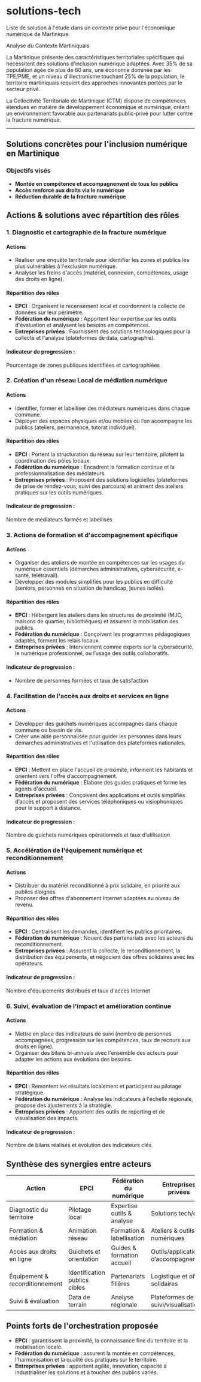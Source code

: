 # solutions-tech

Liste de solution à l'étude dans un contexte privé pour l'économique numérique de Martinique

Analyse du Contexte Martiniquais

La Martinique présente des caractéristiques territoriales spécifiques qui nécessitent des solutions d'inclusion numérique adaptées. Avec 35% de sa population âgée de plus de 60 ans, une économie dominée par les TPE/PME, et un niveau d'illectronisme touchant 25% de la population, le territoire martiniquais requiert des approches innovantes portées par le secteur privé.

La Collectivité Territoriale de Martinique (CTM) dispose de compétences étendues en matière de développement économique et numérique, créant un environnement favorable aux partenariats public-privé pour lutter contre la fracture numérique.

---

## Solutions concrètes pour l'inclusion numérique en Martinique

### Objectifs visés

- **Montée en compétence et accompagnement de tous les publics**
- **Accès renforcé aux droits via le numérique**
- **Réduction durable de la fracture numérique**

## Actions & solutions avec répartition des rôles

### 1. Diagnostic et cartographie de la fracture numérique

#### Actions
- Réaliser une enquête territoriale pour identifier les zones et publics les plus vulnérables à l'exclusion numérique.
- Analyser les freins d'accès (matériel, connexion, compétences, usage des droits en ligne).

#### Répartition des rôles
- **EPCI** : Organisent le recensement local et coordonnent la collecte de données sur leur périmètre.
- **Fédération du numérique** : Apportent leur expertise sur les outils d'évaluation et analysent les besoins en compétences.
- **Entreprises privées** : Fournissent des solutions technologiques pour la collecte et l'analyse (plateformes de data, cartographie).

#### Indicateur de progression :
Pourcentage de zones publiques identifiées et cartographiées

### 2. Création d'un réseau Local de médiation numérique

#### Actions
- Identifier, former et labelliser des médiateurs numériques dans chaque commune.
- Déployer des espaces physiques et/ou mobiles où l’on accompagne les publics (ateliers, permanence, tutorat individuel).

#### Répartition des rôles
- **EPCI** : Portent la structuration du réseau sur leur territoire, pilotent la coordination des pôles locaux.
- **Fédération du numérique** : Encadrent la formation continue et la professionnalisation des médiateurs.
- **Entreprises privées** : Proposent des solutions logicielles (plateformes de prise de rendez-vous, suivi des parcours) et animent des ateliers pratiques sur les outils numériques.

#### Indicateur de progression :
Nombre de médiateurs formés et labellisés

### 3. Actions de formation et d'accompagnement spécifique

#### Actions
- Organiser des ateliers de montée en compétences sur les usages du numérique essentiels (démarches administratives, cybersécurité, e-santé, télétravail).
- Développer des modules simplifiés pour les publics en difficulté (seniors, personnes en situation de handicap, jeunes isolés).

#### Répartition des rôles
- **EPCI** : Hébergent les ateliers dans les structures de proximité (MJC, maisons de quartier, bibliothèques) et assurent la mobilisation des publics.
- **Fédération du numérique** : Conçoivent les programmes pédagogiques adaptés, forment les relais locaux.
- **Entreprises privées** : Interviennent comme experts sur la cybersécurité, le numérique professionnel, ou l’usage des outils collaboratifs.

#### Indicateur de progression :
- Nombre de personnes formées et taux de satisfaction

### 4. Facilitation de l'accès aux droits et services en ligne

#### Actions
- Développer des guichets numériques accompagnés dans chaque commune ou bassin de vie.
- Créer une aide personnalisée pour guider les personnes dans leurs démarches administratives et l'utilisation des plateformes nationales.

#### Répartition des rôles
- **EPCI** : Mettent en place l'accueil de proximité, informent les habitants et orientent vers l'offre d’accompagnement.
- **Fédération du numérique** : Élabore des guides pratiques et forme les agents d'accueil.
- **Entreprises privées** : Conçoivent des applications et outils simplifiés d’accès et proposent des services téléphoniques ou visiophoniques pour le support à distance.

#### Indicateur de progression :
Nombre de guichets numériques opérationnels et taux d’utilisation

### 5. Accélération de l'équipement numérique et reconditionnement

#### Actions
- Distribuer du matériel reconditionné à prix solidaire, en priorité aux publics éloignés.
- Proposer des offres d'abonnement Internet adaptées au niveau de revenu.

#### Répartition des rôles
- **EPCI** : Centralisent les demandes, identifient les publics prioritaires.
- **Fédération du numérique** : Nouent des partenariats avec les acteurs du reconditionnement.
- **Entreprises privées** : Assurent la collecte, le reconditionnement, la distribution des équipements, et négocient des offres solidaires avec les opérateurs.

#### Indicateur de progression :
Nombre d'équipements distribués et taux d'accès Internet

### 6. Suivi, évaluation de l'impact et amélioration continue

#### Actions
- Mettre en place des indicateurs de suivi (nombre de personnes accompagnées, progression sur les compétences, taux de recours aux droits en ligne).
- Organiser des bilans bi-annuels avec l'ensemble des acteurs pour adapter les actions aux évolutions des besoins.

#### Répartition des rôles
- **EPCI** : Remontent les résultats localement et participent au pilotage stratégique.
- **Fédération du numérique** : Analyse les indicateurs à l'échelle régionale, propose des ajustements à la stratégie.
- **Entreprises privées** : Apportent des outils de reporting et de visualisation des impacts.

#### Indicateur de progression :
Nombre de bilans réalisés et évolution des indicateurs clés

## Synthèse des synergies entre acteurs

| Action                        | EPCI                          | Fédération du numérique          | Entreprises privées                         |
|-------------------------------|-------------------------------|---------------------------------|---------------------------------------------|
| Diagnostic du territoire      | Pilotage local                | Expertise outils & analyse      | Solutions tech/data                         |
| Formation & médiation         | Animation réseau              | Formation & labellisation       | Ateliers & outils numériques                |
| Accès aux droits en ligne     | Guichets et orientation       | Guides & formation accueil      | Outils/applications d’accompagnement        |
| Équipement & reconditionnement| Identification publics cibles | Partenariats filières           | Logistique et offres solidaires             |
| Suivi & évaluation            | Data de terrain               | Analyse régionale               | Plateformes de suivi/visualisation          |

## Points forts de l'orchestration proposée

- **EPCI** : garantissent la proximité, la connaissance fine du territoire et la mobilisation locale.
- **Fédération du numérique** : assurent la montée en compétences, l'harmonisation et la qualité des pratiques sur le territoire.
- **Entreprises privées** : apportent agilité, innovation, capacité à industrialiser les solutions et à toucher des publics variés.





